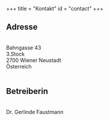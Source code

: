 +++
title = "Kontakt"
id = "contact"
+++

## Adresse

<br>Bahngasse 43
<br>3.Stock
<br>2700 Wiener Neustadt
<br>Österreich
<br>&nbsp;

## Betreiberin

<br> Dr. Gerlinde Faustmann
